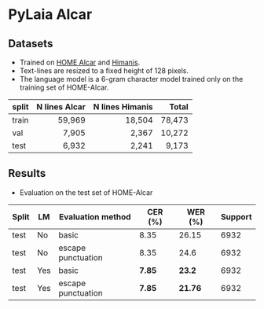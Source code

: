 # PyLaia Alcar

## Datasets

* Trained on [HOME Alcar](https://demo.arkindex.org/browse/46b9b1f4-baeb-4342-a501-e2f15472a276?top_level=true&folder=true) and [Himanis](https://arkindex.teklia.com/browse/2f6e26b0-5fdd-4193-bb30-a3162b96280c?top_level=true&folder=true).
* Text-lines are resized to a fixed height of 128 pixels.
* The language model is a 6-gram character model trained only on the training set of HOME-Alcar.

| split | N lines Alcar | N lines Himanis |  Total |
| ----- | ------------: | --------------: | -----: |
| train |        59,969 |          18,504 | 78,473 |
| val   |         7,905 |           2,367 | 10,272 |
| test  |         6,932 |           2,241 |  9,173 |

## Results

* Evaluation on the test set of HOME-Alcar

| Split | LM  | Evaluation method  | CER (%)  | WER (%)   | Support |
| ----- | --- | ------------------ | -------- | --------- | ------- |
| test  | No  | basic              | 8.35     | 26.15     | 6932    |
| test  | No  | escape punctuation | 8.35     | 24.6      | 6932    |
| test  | Yes | basic              | **7.85** | **23.2**  | 6932    |
| test  | Yes | escape punctuation | **7.85** | **21.76** | 6932    |